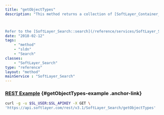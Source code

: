```yaml
---
title: "getObjectTypes"
description: "This method returns a collection of [SoftLayer_Container_Search_ObjectType](/reference/datatypes/SoftLayer_Container_Search_ObjectType) containers that specify which indexed object types and properties are exposed for the current user.  These object types can be used to discover searchable data and to create or validate object index search strings. 



Refer to the [SoftLayer_Search::search](/reference/services/SoftLayer_Search/search) and [SoftLayer_Search::advancedSearch](/reference/services/SoftLayer_Search/advancedSearch) methods for information on using object types and properties in search strings. "
date: "2018-02-12"
tags:
    - "method"
    - "sldn"
    - "Search"
classes:
    - "SoftLayer_Search"
type: "reference"
layout: "method"
mainService : "SoftLayer_Search"
---
```


### [REST Example](#getObjectTypes-example) <a href="/article/rest/"><i class="fas fa-question"></i></a> {#getObjectTypes-example .anchor-link} 
```bash
curl -g -u $SL_USER:$SL_APIKEY -X GET \
'https://api.softlayer.com/rest/v3.1/SoftLayer_Search/getObjectTypes'
```

